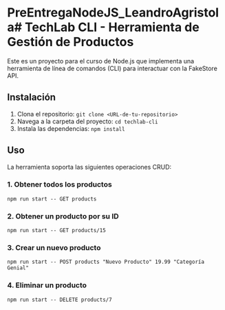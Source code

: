 # PreEntregaNodeJS_LeandroAgristola# TechLab CLI - Herramienta de Gestión de Productos

Este es un proyecto para el curso de Node.js que implementa una herramienta de línea de comandos (CLI) para interactuar con la FakeStore API.

## Instalación

1. Clona el repositorio:
   `git clone <URL-de-tu-repositorio>`
2. Navega a la carpeta del proyecto:
   `cd techlab-cli`
3. Instala las dependencias:
   `npm install`

## Uso

La herramienta soporta las siguientes operaciones CRUD:

### 1. Obtener todos los productos
`npm run start -- GET products`

### 2. Obtener un producto por su ID
`npm run start -- GET products/15`

### 3. Crear un nuevo producto
`npm run start -- POST products "Nuevo Producto" 19.99 "Categoría Genial"`

### 4. Eliminar un producto
`npm run start -- DELETE products/7`